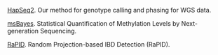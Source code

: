 
[HapSeq2](https://github.com/ZhiGroup/HapSeq2). Our method for genotype calling and phasing for WGS data. 

[msBayes](http://wiki.ssg.uab.edu/display/SQML/Home). Statistical Quantification of Methylation Levels by Next-generation Sequencing.
 
[RaPID](http://genome.ucf.edu/RaPID/). Random Projection-based IBD Detection (RaPID).


 

